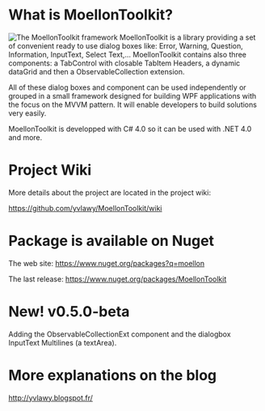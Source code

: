 
# What is MoellonToolkit?
![The MoellonToolkit framework](Docs/Logo/MoellonToolkit_logo128.jpg) MoellonToolkit is a library providing a set of convenient ready to use dialog boxes like: Error, Warning, Question, Information, InputText, Select Text,... MoellonToolkit contains also three components: a TabControl with closable TabItem Headers, a dynamic dataGrid and then a ObservableCollection extension. 

All of these dialog boxes and component can be used independently or grouped in a small framework designed for building WPF applications with the focus on the MVVM pattern.
It will enable developers to build solutions very easily. 

MoellonToolkit is developped with C# 4.0 so it can be used with .NET 4.0 and more.

# Project Wiki  
More details about the project are located in the project wiki:

https://github.com/yvlawy/MoellonToolkit/wiki

# Package is available on Nuget
The web site:
https://www.nuget.org/packages?q=moellon

The last release:
https://www.nuget.org/packages/MoellonToolkit

# New! v0.5.0-beta
Adding the ObservableCollectionExt component and the dialogbox InputText Multilines (a textArea).

# More explanations on the blog
http://yvlawy.blogspot.fr/
